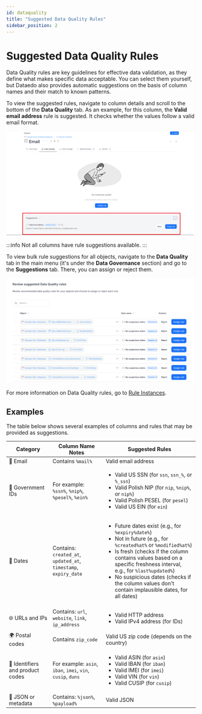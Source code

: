 ```yaml
---
id: dataquality
title: "Suggested Data Quality Rules"
sidebar_position: 2
---
```

# Suggested Data Quality Rules

Data Quality rules are key guidelines for effective data validation, as they define what makes specific data acceptable. You can select them yourself, but Dataedo also provides automatic suggestions on the basis of column names and their match to known patterns.

To view the suggested rules, navigate to column details and scroll to the bottom of the **Data Quality** tab. As an example, for this column, the **Valid email address** rule is suggested. It checks whether the values follow a valid email format.

![A suggested data quality rule example](data_quality_rule_suggestion_example.png)

:::info
Not all columns have rule suggestions available. 
:::

To view bulk rule suggestions for all objects, navigate to the **Data Quality** tab in the main menu (it's under the **Data Governance** section) and go to the **Suggestions** tab. There, you can assign or reject them.

![Suggested data quality rules for objects view](suggested_data_quality_rules_for_objects.png)

For more information on Data Quality rules, go to [Rule Instances](https://docs.dataedo.com/data-quality/rule-instances).

## Examples

The table below shows several examples of columns and rules that may be provided as suggestions.

<table>
  <thead>
    <tr>
      <th>Category</th>
      <th>Column Name Notes</th>
      <th>Suggested Rules</th>
    </tr>
  </thead>
  <tbody>
    <tr>
      <td>📧 Email</td>
      <td>Contains <code>%mail%</code></td>
      <td>Valid email address</td>
    </tr>
    <tr>
      <td>🪪 Government IDs</td>
      <td>For example: <code>%ssn%</code>, <code>%nip%</code>, <code>%pesel%</code>, <code>%ein%</code></td>
      <td>
        <ul>
          <li>Valid US SSN (for <code>ssn</code>, <code>ssn_%</code>, or <code>%_ssn</code>)</li>
          <li>Valid Polish NIP (for <code>nip</code>, <code>%nip%</code>, or <code>nip%</code>)</li>
          <li>Valid Polish PESEL (for <code>pesel</code>)</li>
          <li>Valid US EIN (for <code>ein</code>)</li>
        </ul>
      </td>
    </tr>
    <tr>
      <td>📅 Dates</td>
      <td>Contains: <code>created_at</code>, <code>updated_at</code>, <code>timestamp</code>, <code>expiry_date</code></td>
      <td>
        <ul>
          <li>Future dates exist (e.g., for <code>%expiry%date%</code>)</li>
          <li>Not in future (e.g., for <code>%created%at%</code> or <code>%modified%at%</code>)</li>
          <li>Is fresh (checks if the column contains values based on a specific freshness interval, e.g., for <code>%last%updated%</code>)</li>
          <li>No suspicious dates (checks if the column values don't contain implausible dates, for all dates)</li>
        </ul>
      </td>
    </tr>
    <tr>
      <td>🌐 URLs and IPs</td>
      <td>Contains: <code>url</code>, <code>website</code>, <code>link</code>, <code>ip_address</code></td>
      <td>
        <ul>
          <li>Valid HTTP address</li>
          <li>Valid IPv4 address (for IDs)</li>
        </ul>
      </td>
    </tr>
    <tr>
      <td>🌍 Postal codes</td>
      <td>Contains <code>zip_code</code></td>
      <td>Valid US zip code (depends on the country)</td>
    </tr>
    <tr>
      <td>🔢 Identifiers and product codes</td>
      <td>For example: <code>asin</code>, <code>iban</code>, <code>imei</code>, <code>vin</code>, <code>cusip</code>, <code>duns</code></td>
      <td>
        <ul>
          <li>Valid ASIN (for <code>asin</code>)</li>
          <li>Valid IBAN (for <code>iban</code>)</li>
          <li>Valid IMEI (for <code>imei</code>)</li>
          <li>Valid VIN (for <code>vin</code>)</li>
          <li>Valid CUSIP (for <code>cusip</code>)</li>
        </ul>
      </td>
    </tr>
    <tr>
      <td>🧾 JSON or metadata</td>
      <td>Contains: <code>%json%</code>, <code>%payload%</code></td>
      <td>Valid JSON</td>
    </tr>
  </tbody>
</table>